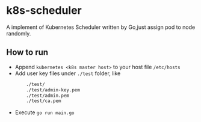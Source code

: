 # k8s-scheduler
A implement of Kubernetes Scheduler written by Go,just assign pod to node randomly.

## How to run 
- Append `kubernetes <k8s master host>` to your host file `/etc/hosts`
- Add user key files under `./test` folder, like 
    ```bash
        ./test/
        ./test/admin-key.pem
        ./test/admin.pem
        ./test/ca.pem
    ```
- Execute `go run main.go`